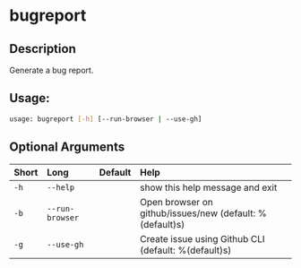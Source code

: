 



# bugreport

## Description


Generate a bug report.
## Usage:


```bash
usage: bugreport [-h] [--run-browser | --use-gh]

```
## Optional Arguments

|Short|Long|Default|Help|
| :--- | :--- | :--- | :--- |
|`-h`|`--help`||show this help message and exit|
|`-b`|`--run-browser`||Open browser on github/issues/new (default: %(default)s)|
|`-g`|`--use-gh`||Create issue using Github CLI (default: %(default)s)|

